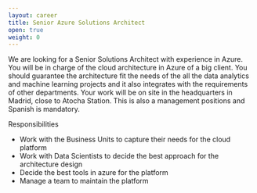 ```yaml
---
layout: career
title: Senior Azure Solutions Architect
open: true
weight: 0
---
```


We are looking for a Senior Solutions Architect with experience in Azure. You will be in charge of the cloud architecture in Azure of a big client. You should guarantee the architecture fit the needs of the all the data analytics and machine learning projects and it also integrates with the requirements of other departments. Your work will be on site in the headquarters in Madrid, close to Atocha Station. This is also a management positions and Spanish is mandatory.

Responsibilities
* Work with the Business Units to capture their needs for the cloud platform
* Work with Data Scientists to decide the best approach for the architecture design 
* Decide the best tools in azure for the platform
* Manage a team to maintain the platform

